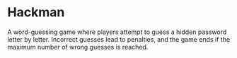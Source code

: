 # Hackman

A word-guessing game where players attempt to guess a hidden password letter by letter. Incorrect guesses lead to penalties, and the game ends if the maximum number of wrong guesses is reached.

